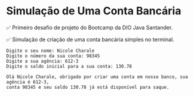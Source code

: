 # Simulação de Uma Conta Bancária
✅ Primeiro desafio de projeto do Bootcamp da DIO Java Santander. 

✅ Simulação de criação de uma conta bancária simples no terminal.

```
Digite o seu nome: Nicole Charale
Digite o número da sua conta: 98345
Digite a sua agência: 612-3
Digite o saldo inicial para a sua conta: 130.78

Olá Nicole Charale, obrigado por criar uma conta em nosso banco, sua agência é 612-3,
conta 98345 e seu saldo 130.78 já está disponível para saque.
```
